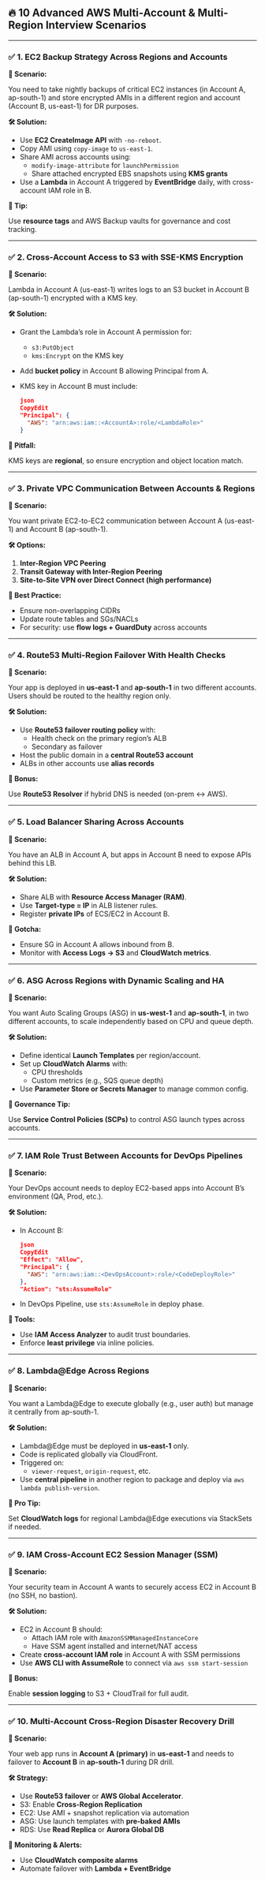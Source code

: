 ## 🔥 10 Advanced AWS Multi-Account & Multi-Region Interview Scenarios

---

### ✅ **1. EC2 Backup Strategy Across Regions and Accounts**

**🎯 Scenario:**

You need to take nightly backups of critical EC2 instances (in Account A, ap-south-1) and store encrypted AMIs in a different region and account (Account B, us-east-1) for DR purposes.

**🛠️ Solution:**

- Use **EC2 CreateImage API** with `-no-reboot`.
- Copy AMI using `copy-image` to `us-east-1`.
- Share AMI across accounts using:
    - `modify-image-attribute` for `launchPermission`
    - Share attached encrypted EBS snapshots using **KMS grants**
- Use a **Lambda** in Account A triggered by **EventBridge** daily, with cross-account IAM role in B.

**🧩 Tip:**

Use **resource tags** and AWS Backup vaults for governance and cost tracking.

---

### ✅ **2. Cross-Account Access to S3 with SSE-KMS Encryption**

**🎯 Scenario:**

Lambda in Account A (us-east-1) writes logs to an S3 bucket in Account B (ap-south-1) encrypted with a KMS key.

**🛠️ Solution:**

- Grant the Lambda’s role in Account A permission for:
    - `s3:PutObject`
    - `kms:Encrypt` on the KMS key
- Add **bucket policy** in Account B allowing Principal from A.
- KMS key in Account B must include:
    
    ```json
    json
    CopyEdit
    "Principal": {
      "AWS": "arn:aws:iam::<AccountA>:role/<LambdaRole>"
    }
    
    ```
    

**🧩 Pitfall:**

KMS keys are **regional**, so ensure encryption and object location match.

---

### ✅ **3. Private VPC Communication Between Accounts & Regions**

**🎯 Scenario:**

You want private EC2-to-EC2 communication between Account A (us-east-1) and Account B (ap-south-1).

**🛠️ Options:**

1. **Inter-Region VPC Peering**
2. **Transit Gateway with Inter-Region Peering**
3. **Site-to-Site VPN over Direct Connect (high performance)**

**🧩 Best Practice:**

- Ensure non-overlapping CIDRs
- Update route tables and SGs/NACLs
- For security: use **flow logs + GuardDuty** across accounts

---

### ✅ **4. Route53 Multi-Region Failover With Health Checks**

**🎯 Scenario:**

Your app is deployed in **us-east-1** and **ap-south-1** in two different accounts. Users should be routed to the healthy region only.

**🛠️ Solution:**

- Use **Route53 failover routing policy** with:
    - Health check on the primary region’s ALB
    - Secondary as failover
- Host the public domain in a **central Route53 account**
- ALBs in other accounts use **alias records**

**🧩 Bonus:**

Use **Route53 Resolver** if hybrid DNS is needed (on-prem ↔ AWS).

---

### ✅ **5. Load Balancer Sharing Across Accounts**

**🎯 Scenario:**

You have an ALB in Account A, but apps in Account B need to expose APIs behind this LB.

**🛠️ Solution:**

- Share ALB with **Resource Access Manager (RAM)**.
- Use **Target-type = IP** in ALB listener rules.
- Register **private IPs** of ECS/EC2 in Account B.

**🧩 Gotcha:**

- Ensure SG in Account A allows inbound from B.
- Monitor with **Access Logs → S3** and **CloudWatch metrics**.

---

### ✅ **6. ASG Across Regions with Dynamic Scaling and HA**

**🎯 Scenario:**

You want Auto Scaling Groups (ASG) in **us-west-1** and **ap-south-1**, in two different accounts, to scale independently based on CPU and queue depth.

**🛠️ Solution:**

- Define identical **Launch Templates** per region/account.
- Set up **CloudWatch Alarms** with:
    - CPU thresholds
    - Custom metrics (e.g., SQS queue depth)
- Use **Parameter Store or Secrets Manager** to manage common config.

**🧩 Governance Tip:**

Use **Service Control Policies (SCPs)** to control ASG launch types across accounts.

---

### ✅ **7. IAM Role Trust Between Accounts for DevOps Pipelines**

**🎯 Scenario:**

Your DevOps account needs to deploy EC2-based apps into Account B’s environment (QA, Prod, etc.).

**🛠️ Solution:**

- In Account B:
    
    ```json
    json
    CopyEdit
    "Effect": "Allow",
    "Principal": {
      "AWS": "arn:aws:iam::<DevOpsAccount>:role/<CodeDeployRole>"
    },
    "Action": "sts:AssumeRole"
    
    ```
    
- In DevOps Pipeline, use `sts:AssumeRole` in deploy phase.

**🧩 Tools:**

- Use **IAM Access Analyzer** to audit trust boundaries.
- Enforce **least privilege** via inline policies.

---

### ✅ **8. Lambda@Edge Across Regions**

**🎯 Scenario:**

You want a Lambda@Edge to execute globally (e.g., user auth) but manage it centrally from ap-south-1.

**🛠️ Solution:**

- Lambda@Edge must be deployed in **us-east-1** only.
- Code is replicated globally via CloudFront.
- Triggered on:
    - `viewer-request`, `origin-request`, etc.
- Use **central pipeline** in another region to package and deploy via `aws lambda publish-version`.

**🧩 Pro Tip:**

Set **CloudWatch logs** for regional Lambda@Edge executions via StackSets if needed.

---

### ✅ **9. IAM Cross-Account EC2 Session Manager (SSM)**

**🎯 Scenario:**

Your security team in Account A wants to securely access EC2 in Account B (no SSH, no bastion).

**🛠️ Solution:**

- EC2 in Account B should:
    - Attach IAM role with `AmazonSSMManagedInstanceCore`
    - Have SSM agent installed and internet/NAT access
- Create **cross-account IAM role** in Account A with SSM permissions
- Use **AWS CLI with AssumeRole** to connect via `aws ssm start-session`

**🧩 Bonus:**

Enable **session logging** to S3 + CloudTrail for full audit.

---

### ✅ **10. Multi-Account Cross-Region Disaster Recovery Drill**

**🎯 Scenario:**

Your web app runs in **Account A (primary)** in **us-east-1** and needs to failover to **Account B** in **ap-south-1** during DR drill.

**🛠️ Strategy:**

- Use **Route53 failover** or **AWS Global Accelerator**.
- S3: Enable **Cross-Region Replication**
- EC2: Use AMI + snapshot replication via automation
- ASG: Use launch templates with **pre-baked AMIs**
- RDS: Use **Read Replica** or **Aurora Global DB**

**🧩 Monitoring & Alerts:**

- Use **CloudWatch composite alarms**
- Automate failover with **Lambda + EventBridge**